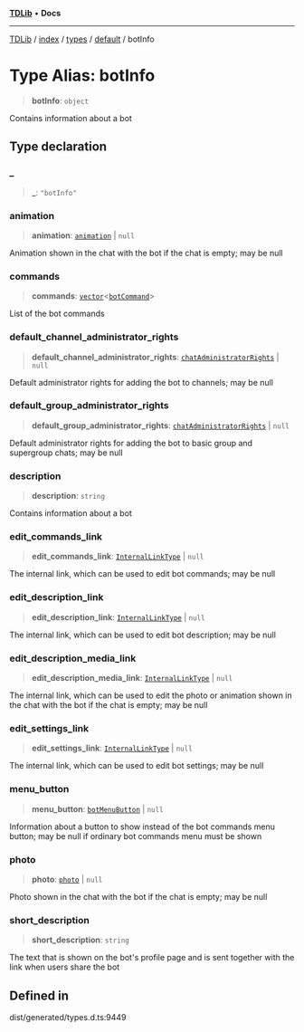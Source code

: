[**TDLib**](../../../../../../README.md) • **Docs**

***

[TDLib](../../../../../../modules.md) / [index](../../../../../README.md) / [types](../../../README.md) / [default](../README.md) / botInfo

# Type Alias: botInfo

> **botInfo**: `object`

Contains information about a bot

## Type declaration

### \_

> **\_**: `"botInfo"`

### animation

> **animation**: [`animation`](animation-1.md) \| `null`

Animation shown in the chat with the bot if the chat is empty; may be null

### commands

> **commands**: [`vector`](vector.md)\<[`botCommand`](botCommand-1.md)\>

List of the bot commands

### default\_channel\_administrator\_rights

> **default\_channel\_administrator\_rights**: [`chatAdministratorRights`](chatAdministratorRights-1.md) \| `null`

Default administrator rights for adding the bot to channels; may be null

### default\_group\_administrator\_rights

> **default\_group\_administrator\_rights**: [`chatAdministratorRights`](chatAdministratorRights-1.md) \| `null`

Default administrator rights for adding the bot to basic group and supergroup chats; may be null

### description

> **description**: `string`

Contains information about a bot

### edit\_commands\_link

> **edit\_commands\_link**: [`InternalLinkType`](InternalLinkType.md) \| `null`

The internal link, which can be used to edit bot commands; may be null

### edit\_description\_link

> **edit\_description\_link**: [`InternalLinkType`](InternalLinkType.md) \| `null`

The internal link, which can be used to edit bot description; may be null

### edit\_description\_media\_link

> **edit\_description\_media\_link**: [`InternalLinkType`](InternalLinkType.md) \| `null`

The internal link, which can be used to edit the photo or animation shown in the chat with the bot if the chat is empty; may be null

### edit\_settings\_link

> **edit\_settings\_link**: [`InternalLinkType`](InternalLinkType.md) \| `null`

The internal link, which can be used to edit bot settings; may be null

### menu\_button

> **menu\_button**: [`botMenuButton`](botMenuButton-1.md) \| `null`

Information about a button to show instead of the bot commands menu button; may be null if ordinary bot commands menu must be shown

### photo

> **photo**: [`photo`](photo-1.md) \| `null`

Photo shown in the chat with the bot if the chat is empty; may be null

### short\_description

> **short\_description**: `string`

The text that is shown on the bot's profile page and is sent together with the link when users share the bot

## Defined in

dist/generated/types.d.ts:9449

